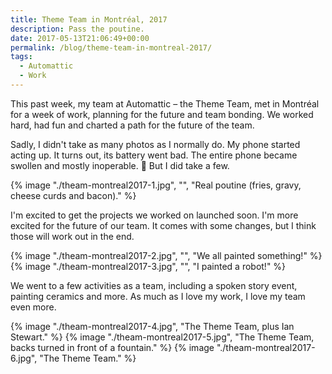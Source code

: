 ```yaml
---
title: Theme Team in Montréal, 2017
description: Pass the poutine.
date: 2017-05-13T21:06:49+00:00
permalink: /blog/theme-team-in-montreal-2017/
tags:
  - Automattic
  - Work
---
```


This past week, my team at Automattic – the Theme Team, met in Montréal for a week of work, planning for the future and team bonding. We worked hard, had fun and charted a path for the future of the team.

Sadly, I didn't take as many photos as I normally do. My phone started acting up. It turns out, its battery went bad. The entire phone became swollen and mostly inoperable. 🙁 But I did take a few.

{% image "./theam-montreal2017-1.jpg", "", "Real poutine (fries, gravy, cheese curds and bacon)." %}

I'm excited to get the projects we worked on launched soon. I'm more excited for the future of our team. It comes with some changes, but I think those will work out in the end.

{% image "./theam-montreal2017-2.jpg", "", "We all painted something!" %}
{% image "./theam-montreal2017-3.jpg", "", "I painted a robot!" %}

We went to a few activities as a team, including a spoken story event, painting ceramics and more. As much as I love my work, I love my team even more.

{% image "./theam-montreal2017-4.jpg", "The Theme Team, plus Ian Stewart." %}
{% image "./theam-montreal2017-5.jpg", "The Theme Team, backs turned in front of a fountain." %}
{% image "./theam-montreal2017-6.jpg", "The Theme Team." %}
